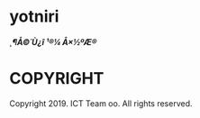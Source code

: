 <meta charset="euc-kr">

# yotniri

##### ¸¶Å©´Ù¿î ¹®¼­ Å×½ºÆ®

# COPYRIGHT
Copyright 2019. ICT Team oo. All rights reserved.
